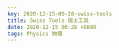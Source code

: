 ```yaml
---
key: 2020-12-15-00-28-swiss-tools
title: Swiss Tools 瑞士工具
date: 2020-12-15 00:28 +0800
tags: Physics 物理
---
```




<!--more-->
